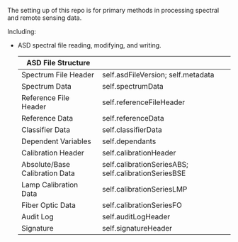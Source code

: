 The setting up of this repo is for primary methods in processing spectral and remote sensing data.

Including:

- ASD spectral file reading, modifying, and writing.

  | ASD File Structure             |                                                      |
  | ------------------------------ | ---------------------------------------------------- |
  | Spectrum File Header           | self.asdFileVersion; self.metadata                   |
  | Spectrum Data                  | self.spectrumData                                    |
  | Reference File Header          | self.referenceFileHeader                             |
  | Reference Data                 | self.referenceData                                   |
  | Classifier Data                | self.classifierData                                  |
  | Dependent Variables            | self.dependants                                      |
  | Calibration Header             | self.calibrationHeader                               |
  | Absolute/Base Calibration Data | self.calibrationSeriesABS; self.calibrationSeriesBSE |
  | Lamp Calibration Data          | self.calibrationSeriesLMP                            |
  | Fiber Optic Data               | self.calibrationSeriesFO                             |
  | Audit Log                      | self.auditLogHeader                                  |
  | Signature                      | self.signatureHeader                                 |

  

